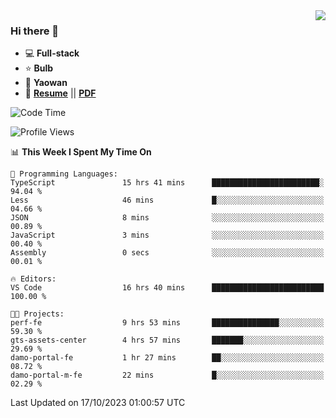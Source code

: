 <img align="right" src="https://github-readme-stats.vercel.app/api?username=LolipopJ&show_icons=true&count_private=true&hide_title=true&include_all_commits=true&theme=vue">

### Hi there 👋

- :computer: **Full-stack**
- :star: **Bulb**
- :pill: **Yaowan**
- :milky_way: [**Resume**](https://lolipopj.github.io/resume/) || [**PDF**](https://cdn.jsdelivr.net/gh/lolipopj/resume/export/resume-en.pdf)

<!--START_SECTION:waka-->
![Code Time](http://img.shields.io/badge/Code%20Time-1%2C795%20hrs%2033%20mins-blue)

![Profile Views](http://img.shields.io/badge/Profile%20Views-22-blue)

📊 **This Week I Spent My Time On** 

```text
💬 Programming Languages: 
TypeScript               15 hrs 41 mins      ████████████████████████░   94.04 % 
Less                     46 mins             █░░░░░░░░░░░░░░░░░░░░░░░░   04.66 % 
JSON                     8 mins              ░░░░░░░░░░░░░░░░░░░░░░░░░   00.89 % 
JavaScript               3 mins              ░░░░░░░░░░░░░░░░░░░░░░░░░   00.40 % 
Assembly                 0 secs              ░░░░░░░░░░░░░░░░░░░░░░░░░   00.01 % 

🔥 Editors: 
VS Code                  16 hrs 40 mins      █████████████████████████   100.00 % 

🐱‍💻 Projects: 
perf-fe                  9 hrs 53 mins       ███████████████░░░░░░░░░░   59.30 % 
gts-assets-center        4 hrs 57 mins       ███████░░░░░░░░░░░░░░░░░░   29.69 % 
damo-portal-fe           1 hr 27 mins        ██░░░░░░░░░░░░░░░░░░░░░░░   08.72 % 
damo-portal-m-fe         22 mins             █░░░░░░░░░░░░░░░░░░░░░░░░   02.29 % 
```


 Last Updated on 17/10/2023 01:00:57 UTC
<!--END_SECTION:waka-->
